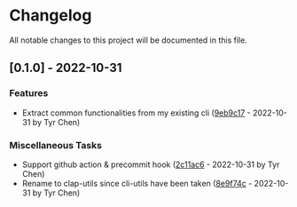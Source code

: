 # Changelog

All notable changes to this project will be documented in this file.

## [0.1.0] - 2022-10-31

### Features

- Extract common functionalities from my existing cli ([9eb9c17](9eb9c17d30ab8d2268aac4c0f6befda43ea6c8e4) - 2022-10-31 by Tyr Chen)

### Miscellaneous Tasks

- Support github action & precommit hook ([2c11ac6](2c11ac6d0e0726989ad8cac69066fedb3862b866) - 2022-10-31 by Tyr Chen)
- Rename to clap-utils since cli-utils have been taken ([8e9f74c](8e9f74cd0b79066404eab92b62600d2947ab040c) - 2022-10-31 by Tyr Chen)

<!-- generated by git-cliff -->

